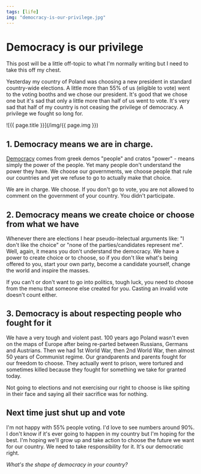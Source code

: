 ```yaml
---
tags: [life]
img: "democracy-is-our-privilege.jpg"
---
```


# Democracy is our privilege


This post will be a little off-topic to what I'm normally writing but I need to take this off my chest.

Yesterday my country of Poland was choosing a new president in standard country-wide elections. A little more than 55% of us (eligible to vote) went to the voting booths and we chose our president. It's good that we chose one but it's sad that only a little more than half of us went to vote. It's very sad that half of my country is not ceasing the privilege of democracy. A privilege we fought so long for.

<!--More-->

![{{ page.title }}](/img/{{ page.img }})

## 1. Democracy means we are in charge.

[Democracy](http://en.wikipedia.org/wiki/Democracy) comes from greek demos "people" and cratos "power" - means simply the power of the people. Yet many people don't understand the power they have. We choose our governments, we choose people that rule our countries and yet we refuse to go to actually make that choice.

We are in charge. We choose. If you don't go to vote, you are not allowed to comment on the government of your country. You didn't participate.

## 2. Democracy means we create choice or choose from what we have

Whenever there are elections I hear pseudo-itelectual arguments like: "I don't like the choice" or "none of the parties/candidates represent me". Well, again, it means you don't understand the democracy. We have a power to create choice or to choose, so if you don't like what's being offered to you, start your own party, become a candidate yourself, change the world and inspire the masses.

If you can't or don't want to go into politics, tough luck, you need to choose from the menu that someone else created for you. Casting an invalid vote doesn't count either.

## 3. Democracy is about respecting people who fought for it

We have a very tough and violent past. 100 years ago Poland wasn't even on the maps of Europe after being re-parted between Russians, Germans and Austrians. Then we had 1st World War, then 2nd World War, then almost 50 years of Communist regime. Our grandparents and parents fought for our freedom to choose. They actually went to prison, were tortured and sometimes killed because they fought for something we take for granted today.

Not going to elections and not exercising our right to choose is like spiting in their face and saying all their sacrifice was for nothing.

## Next time just shut up and vote

I'm not happy with 55% people voting. I'd love to see numbers around 90%. I don't know if it's ever going to happen in my country but I'm hoping for the best. I'm hoping we'll grow up and take action to choose the future we want for our country. We need to take responsibility for it. It's our democratic right.

_What's the shape of democracy in your country?_ 



[n]: https://michael.gratis/nozbe